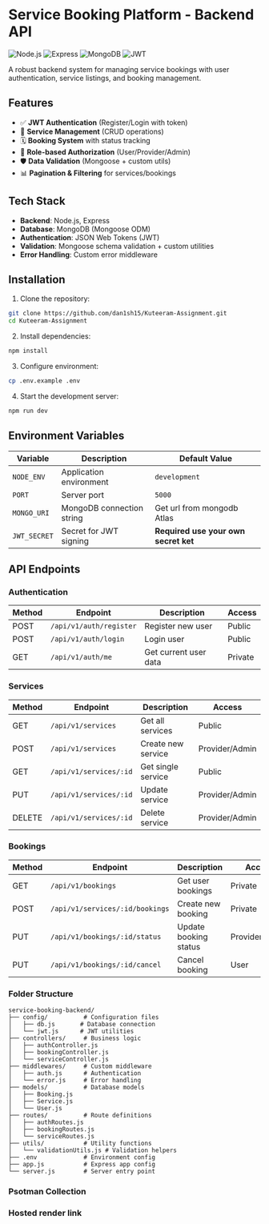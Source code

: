 # Service Booking Platform - Backend API

![Node.js](https://img.shields.io/badge/Node.js-14.x%2B-green)
![Express](https://img.shields.io/badge/Express-4.x-blue)
![MongoDB](https://img.shields.io/badge/MongoDB-5.x%2B-green)
![JWT](https://img.shields.io/badge/JWT-Auth-orange)

A robust backend system for managing service bookings with user authentication, service listings, and booking management.

## Features

- ✅ **JWT Authentication** (Register/Login with token)
- 📝 **Service Management** (CRUD operations)
- 🗓️ **Booking System** with status tracking
- 🔐 **Role-based Authorization** (User/Provider/Admin)
- 🛡️ **Data Validation** (Mongoose + custom utils)
- 📊 **Pagination & Filtering** for services/bookings

## Tech Stack

- **Backend**: Node.js, Express
- **Database**: MongoDB (Mongoose ODM)
- **Authentication**: JSON Web Tokens (JWT)
- **Validation**: Mongoose schema validation + custom utilities
- **Error Handling**: Custom error middleware

## Installation

1. Clone the repository:
```bash
git clone https://github.com/dan1sh15/Kuteeram-Assignment.git
cd Kuteeram-Assignment
```
2. Install dependencies:
```bash
npm install
```
3. Configure environment:
```bash
cp .env.example .env
```
4. Start the development server:
```bash
npm run dev
```

## Environment Variables

| Variable       | Description                     | Default Value                          |
|----------------|---------------------------------|----------------------------------------|
| `NODE_ENV`     | Application environment         | `development`                          |
| `PORT`         | Server port                     | `5000`                                 |
| `MONGO_URI`    | MongoDB connection string       | Get url from mongodb Atlas             |
| `JWT_SECRET`   | Secret for JWT signing          | **Required use your own secret ket**   |

## API Endpoints

### Authentication

| Method | Endpoint                  | Description                | Access    |
|--------|---------------------------|----------------------------|-----------|
| POST   | `/api/v1/auth/register`   | Register new user          | Public    |
| POST   | `/api/v1/auth/login`      | Login user                 | Public    |
| GET    | `/api/v1/auth/me`         | Get current user data      | Private   |

### Services

| Method | Endpoint                  | Description                | Access          |
|--------|---------------------------|----------------------------|-----------------|
| GET    | `/api/v1/services`        | Get all services           | Public          |
| POST   | `/api/v1/services`        | Create new service         | Provider/Admin  |
| GET    | `/api/v1/services/:id`    | Get single service         | Public          |
| PUT    | `/api/v1/services/:id`    | Update service             | Provider/Admin  |
| DELETE | `/api/v1/services/:id`    | Delete service             | Provider/Admin  |

### Bookings

| Method | Endpoint                          | Description                | Access          |
|--------|-----------------------------------|----------------------------|-----------------|
| GET    | `/api/v1/bookings`                | Get user bookings          | Private         |
| POST   | `/api/v1/services/:id/bookings`   | Create new booking         | Private         |
| PUT    | `/api/v1/bookings/:id/status`     | Update booking status      | Provider/Admin  |
| PUT    | `/api/v1/bookings/:id/cancel`     | Cancel booking             | User            |

### Folder Structure
```
service-booking-backend/
├── config/          # Configuration files
│   ├── db.js       # Database connection
│   └── jwt.js      # JWT utilities
├── controllers/     # Business logic
│   ├── authController.js
│   ├── bookingController.js
│   └── serviceController.js
├── middlewares/     # Custom middleware
│   ├── auth.js      # Authentication
│   └── error.js     # Error handling
├── models/          # Database models
│   ├── Booking.js
│   ├── Service.js
│   └── User.js
├── routes/          # Route definitions
│   ├── authRoutes.js
│   ├── bookingRoutes.js
│   └── serviceRoutes.js
├── utils/           # Utility functions
│   └── validationUtils.js # Validation helpers
├── .env             # Environment config
├── app.js           # Express app config
└── server.js        # Server entry point
```

### Psotman Collection


### Hosted render link
